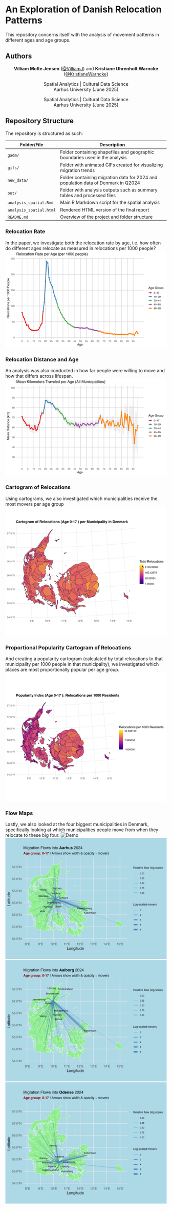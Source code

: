 # **An Exploration of Danish Relocation Patterns** 


This repository concerns itself with the analysis of movement patterns in different ages and age groups.

## Authors 
<p align="center">
  <strong>Villiam Molte Jensen</strong> (<a href="https://github.com/VilliamJ">@VilliamJ</a>) and
  <strong>Kristiane Uhrenholt Warncke</strong> (<a href="https://github.com/KristianeWarncke">@KristianeWarncke</a>)
</p>

<p align="center">
  Spatial Analytics | Cultural Data Science  
  <br>
  Aarhus University (June 2025)
</p>


<p align="center">
  Spatial Analytics | Cultural Data Science  
  <br>
  Aarhus University (June 2025)
</p>


## Repository Structure

The repository is structured as such:

| Folder/File               | Description                                                                 |
|--------------------------|-----------------------------------------------------------------------------|
| `gadm/`                  | Folder containing shapefiles and geographic boundaries used in the analysis |
| `gifs/`                  | Folder with animated GIFs created for visualizing migration trends          |
| `new_data/`              | Folder containing migration data for 2024 and population data of Denmark in Q2024 |
| `out/`                   | Folder with analysis outputs such as summary tables and processed files     |
| `analysis_spatial.Rmd`   | Main R Markdown script for the spatial analysis                             |
| `analysis_spatial.html`  | Rendered HTML version of the final report                                   |
| `README.md`              | Overview of the project and folder structure                                |

### Relocation Rate
In the paper, we investigate both the relocation rate by age, i.e. how often do different ages relocate as measured in relocations per 1000 people?
![Model Architecture](out/relocation_rate_by_age.png)


### Relocation Distance and Age
An analysis was also conducted in how far people were willing to move and how that differs across lifespan.
![Model Architecture](out/mean_distance_by_age_colored.png)


### Cartogram of Relocations
Using cartograms, we also investigated which municipalities receive the most movers per age group
![Demo](gifs/relocation_cartogram.gif)


### Proportional Popularity Cartogram of Relocations
And creating a popularity cartogram (calculated by total relocations to that municipality per 1000 people in that municipality), we investigated which places are most proportionally popular per age group.
![Demo](gifs/popularity_cartogram.gif)


### Flow Maps
Lastly, we also looked at the four biggest municipalities in Denmark, specifically looking at which municipalities people move from when they relocate to these big four.
![Demo](gifs/migration_flows_København.gif)
![Demo](gifs/migration_flows_Aarhus.gif)
![Demo](gifs/migration_flows_Aalborg.gif)
![Demo](gifs/migration_flows_Odense.gif)
